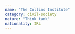 ```yaml
---
name: "The Collins Institute"
category: civil-society
nature: "Think tank"
nationality: IRL
---
```


